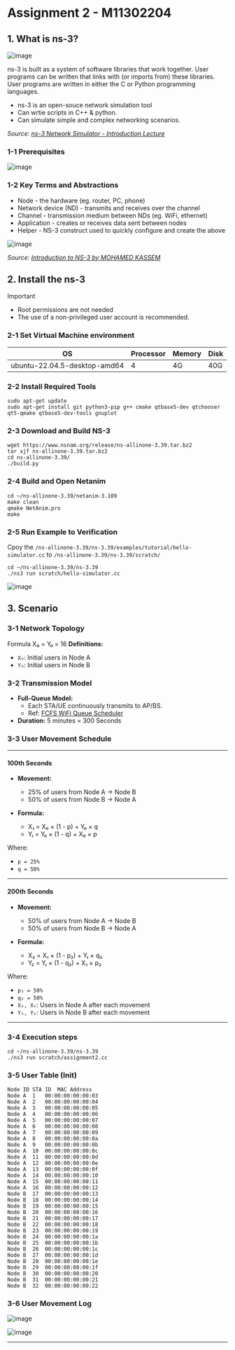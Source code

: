 # Assignment 2 - M11302204
## 1. What is ns-3?
![image](https://github.com/user-attachments/assets/a6daee7a-330d-40ce-b307-b88fba42a51c)

ns-3 is built as a system of software libraries that work together. User programs can be written that links with (or imports from) these libraries. User programs are written in either the C or Python programming languages.

* ns-3 is an open-souce network simulation tool
* Can wrtie scripts in C++ & python.
* Can simulate simple and complex networking scenarios.

*Source: [ns-3 Network Simulator - Introduction Lecture](https://www.youtube.com/watch?v=2W5mdzQrwXI&ab_channel=AdilAlsuhaim)*

### 1-1 Prerequisites

![image](https://github.com/user-attachments/assets/2f30ebd6-787a-447e-b4b1-6e06e303da3c)



### 1-2 Key Terms and Abstractions
* Node - the hardware (eg. router, PC, phone)
* Network device (ND) - transmits and receives over the channel
* Channel - transmission medium between NDs (eg. WiFi, ethernet)
* Application - creates or receives data sent between nodes
* Helper - NS-3 construct used to quickly configure and create the above

![image](https://github.com/user-attachments/assets/e1a9cfc0-cd68-4e56-ab43-01cae0efd761)


*Source: [Introduction to NS-3 by MOHAMED KASSEM](https://www.inf.ed.ac.uk/teaching/courses/cn/ns3_intro.pdf)*


## 2. Install the ns-3
> [!IMPORTANT]
> * Root permissions are not needed
> * The use of a non-privileged user account is recommended.


### 2-1 Set Virtual Machine environment

| OS                           | Processor | Memory | Disk |
| ---------------------------- | --------- | ------ | ---- |
| ubuntu-22.04.5-desktop-amd64 | 4         | 4G     | 40G  |

### 2-2 Install Required Tools

```shell
sudo apt-get update
sudo apt-get install git python3-pip g++ cmake qtbase5-dev qtchooser qt5-qmake qtbase5-dev-tools gnuplot
```

### 2-3 Download and Build NS-3
```shell
wget https://www.nsnam.org/release/ns-allinone-3.39.tar.bz2
tar xjf ns-allinone-3.39.tar.bz2
cd ns-allinone-3.39/
./build.py
```
### 2-4 Build and Open Netanim
```shell=
cd ~/ns-allinone-3.39/netanim-3.109
make clean
qmake NetAnim.pro
make
```
### 2-5 Run Example to Verification
Cpoy the `/ns-allinone-3.39/ns-3.39/examples/tutorial/hello-simulator.cc` to `/ns-allinone-3.39/ns-3.39/scratch/`
```shell=
cd ~/ns-allinone-3.39/ns-3.39
./ns3 run scratch/hello-simulator.cc
```
![image](https://github.com/user-attachments/assets/b790ac0f-9d1e-4afa-bc52-99370b05bf95)



## 3. Scenario

### 3-1 Network Topology
Formula
X₀ = Y₀ = 16
**Definitions:**
- `X₀`: Initial users in Node A
- `Y₀`: Initial users in Node B

### 3-2 Transmission Model
- **Full-Queue Model:**
  -  Each STA/UE continuously transmits to AP/BS.
  -  Ref: [FCFS WiFi Queue Scheduler](https://www.nsnam.org/doxygen/d9/db7/fcfs-wifi-queue-scheduler_8cc_source.html)
- **Duration:** 5 minutes = 300 Seconds

### 3-3 User Movement Schedule
---
#### 100th Seconds
- **Movement:**
  - 25% of users from Node A → Node B
  - 50% of users from Node B → Node A

- **Formula:**
  - X₁ = X₀ × (1 - p) + Y₀ × q
  - Y₁ = Y₀ × (1 - q) + X₀ × p

Where:
- `p = 25%`
- `q = 50%`
---
#### 200th Seconds
- **Movement:**
  - 50% of users from Node A → Node B
  - 50% of users from Node B → Node A

- **Formula:**
  - X₂ = X₁ × (1 - p₂) + Y₁ × q₂
  - Y₂ = Y₁ × (1 - q₂) + X₁ × p₂

Where:
- `p₂ = 50%`
- `q₂ = 50%`
- `X₁, X₂`: Users in Node A after each movement
- `Y₁, Y₂`: Users in Node B after each movement


---
### 3-4 Execution steps
```shell=
cd ~/ns-allinone-3.39/ns-3.39
./ns3 run scratch/assignment2.cc
```
### 3-5 User Table (Init)
```shell=
Node ID	STA ID	MAC Address
Node A	1	00:00:00:00:00:03
Node A	2	00:00:00:00:00:04
Node A	3	00:00:00:00:00:05
Node A	4	00:00:00:00:00:06
Node A	5	00:00:00:00:00:07
Node A	6	00:00:00:00:00:08
Node A	7	00:00:00:00:00:09
Node A	8	00:00:00:00:00:0a
Node A	9	00:00:00:00:00:0b
Node A	10	00:00:00:00:00:0c
Node A	11	00:00:00:00:00:0d
Node A	12	00:00:00:00:00:0e
Node A	13	00:00:00:00:00:0f
Node A	14	00:00:00:00:00:10
Node A	15	00:00:00:00:00:11
Node A	16	00:00:00:00:00:12
Node B	17	00:00:00:00:00:13
Node B	18	00:00:00:00:00:14
Node B	19	00:00:00:00:00:15
Node B	20	00:00:00:00:00:16
Node B	21	00:00:00:00:00:17
Node B	22	00:00:00:00:00:18
Node B	23	00:00:00:00:00:19
Node B	24	00:00:00:00:00:1a
Node B	25	00:00:00:00:00:1b
Node B	26	00:00:00:00:00:1c
Node B	27	00:00:00:00:00:1d
Node B	28	00:00:00:00:00:1e
Node B	29	00:00:00:00:00:1f
Node B	30	00:00:00:00:00:20
Node B	31	00:00:00:00:00:21
Node B	32	00:00:00:00:00:22
```
### 3-6 User Movement Log
![image](https://github.com/user-attachments/assets/60379575-3983-4098-afd0-68e78f59249f)

![image](https://github.com/user-attachments/assets/f91138b3-8eab-4e44-81b5-ab4420f26316)


---
